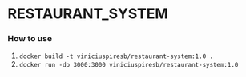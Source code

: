 # RESTAURANT_SYSTEM

### How to use

1. `docker build -t viniciuspiresb/restaurant-system:1.0 .`
2. `docker run -dp 3000:3000 viniciuspiresb/restaurant-system:1.0`
